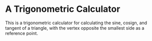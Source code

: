 # A Trigonometric Calculator

This is a trigonometric calculator for calculating the sine, cosign, and tangent of a triangle, with the vertex opposite the smallest side as a reference point.
